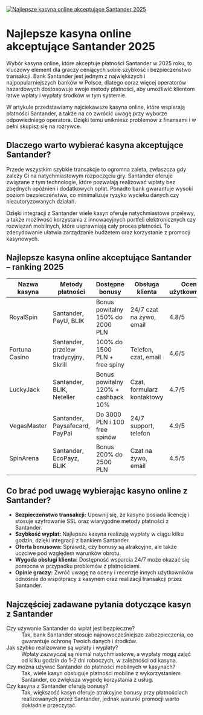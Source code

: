 [![Najlepsze kasyna online akceptujące Santander 2025](https://123-caf.pages.dev/gitsignup.png)](https://vrmoo.ru/Bt82HjjY)

<h1>Najlepsze kasyna online akceptujące Santander 2025</h1> <p>Wybór kasyna online, które akceptuje płatności Santander w 2025 roku, to kluczowy element dla graczy ceniących sobie szybkość i bezpieczeństwo transakcji. Bank Santander jest jednym z największych i najpopularniejszych banków w Polsce, dlatego coraz więcej operatorów hazardowych dostosowuje swoje metody płatności, aby umożliwić klientom łatwe wpłaty i wypłaty środków w tym systemie.</p> <p>W artykule przedstawiamy najciekawsze kasyna online, które wspierają płatności Santander, a także na co zwrócić uwagę przy wyborze odpowiedniego operatora. Dzięki temu unikniesz problemów z finansami i w pełni skupisz się na rozrywce.</p>  <h2>Dlaczego warto wybierać kasyna akceptujące Santander?</h2> <p>Przede wszystkim szybkie transakcje to ogromna zaleta, zwłaszcza gdy zależy Ci na natychmiastowym rozpoczęciu gry. Santander oferuje związane z tym technologie, które pozwalają realizować wpłaty bez zbędnych opóźnień i dodatkowych opłat. Ponadto bank gwarantuje wysoki poziom bezpieczeństwa, co minimalizuje ryzyko wycieku danych czy nieautoryzowanych działań.</p> <p>Dzięki integracji z Santander wiele kasyn oferuje natychmiastowe przelewy, a także możliwość korzystania z innowacyjnych portfeli elektronicznych czy rozwiązań mobilnych, które usprawniają cały proces płatności. To zdecydowanie ułatwia zarządzanie budżetem oraz korzystanie z promocji kasynowych.</p>  <h2>Najlepsze kasyna online akceptujące Santander – ranking 2025</h2> <table>   <thead>     <tr>       <th>Nazwa kasyna</th>       <th>Metody płatności</th>       <th>Dostępne bonusy</th>       <th>Obsługa klienta</th>       <th>Ocena użytkowników</th>     </tr>   </thead>   <tbody>     <tr>       <td>RoyalSpin</td>       <td>Santander, PayU, BLIK</td>       <td>Bonus powitalny 150% do 2000 PLN</td>       <td>24/7 czat na żywo, email</td>       <td>4.8/5</td>     </tr>     <tr>       <td>Fortuna Casino</td>       <td>Santander, przelew tradycyjny, Skrill</td>       <td>100% do 1500 PLN + free spiny</td>       <td>Telefon, czat, email</td>       <td>4.6/5</td>     </tr>     <tr>       <td>LuckyJack</td>       <td>Santander, BLIK, Neteller</td>       <td>Bonus powitalny 120% + cashback 10%</td>       <td>Czat, formularz kontaktowy</td>       <td>4.7/5</td>     </tr>     <tr>       <td>VegasMaster</td>       <td>Santander, Paysafecard, PayPal</td>       <td>Do 3000 PLN i 100 free spinów</td>       <td>24/7 support, telefon</td>       <td>4.9/5</td>     </tr>     <tr>       <td>SpinArena</td>       <td>Santander, EcoPayz, BLIK</td>       <td>Bonus 200% do 2500 PLN</td>       <td>Czat na żywo, email</td>       <td>4.5/5</td>     </tr>   </tbody> </table>  <h2>Co brać pod uwagę wybierając kasyno online z Santander?</h2> <ul>   <li><strong>Bezpieczeństwo transakcji:</strong> Upewnij się, że kasyno posiada licencję i stosuje szyfrowanie SSL oraz wiarygodne metody płatności z Santander.</li>   <li><strong>Szybkość wypłat:</strong> Najlepsze kasyna realizują wypłaty w ciągu kilku godzin, dzięki integracji z bankiem Santander.</li>   <li><strong>Oferta bonusowa:</strong> Sprawdź, czy bonusy są atrakcyjne, ale także uczciwe pod względem warunków obrotu.</li>   <li><strong>Wygoda obsługi klienta:</strong> Dostępność wsparcia 24/7 może okazać się pomocna w przypadku problemów z płatnościami.</li>   <li><strong>Opinie graczy:</strong> Zwróć uwagę na oceny i recenzje innych użytkowników odnośnie do współpracy z kasynem oraz realizacji transakcji przez Santander.</li> </ul>  <h2>Najczęściej zadawane pytania dotyczące kasyn z Santander</h2> <dl>   <dt>Czy używanie Santander do wpłat jest bezpieczne?</dt>   <dd>Tak, bank Santander stosuje najnowocześniejsze zabezpieczenia, co gwarantuje ochronę Twoich danych i środków.</dd>   <dt>Jak szybko realizowane są wpłaty i wypłaty?</dt>   <dd>Wpłaty zazwyczaj są niemal natychmiastowe, a wypłaty mogą zająć od kilku godzin do 1-2 dni roboczych, w zależności od kasyna.</dd>   <dt>Czy można używać Santander do płatności mobilnych w kasynach?</dt>   <dd>Tak, wiele kasyn obsługuje płatności mobilne z wykorzystaniem Santander, co zwiększa wygodę korzystania z usług.</dd>   <dt>Czy kasyna z Santander oferują bonusy?</dt>   <dd>Tak, większość kasyn oferuje atrakcyjne bonusy przy płatnościach realizowanych przez Santander, jednak warunki promocji warto dokładnie przeczytać.</dd> </dl>